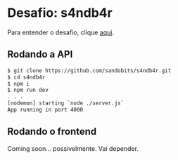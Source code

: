# Desafio: s4ndb4r

Para entender o desafio, clique [aqui](https://ps-mercadou.firebaseapp.com/).

## Rodando a API

```sh
$ git clone https://github.com/sandobits/s4ndb4r.git
$ cd s4ndb4r
$ npm i
$ npm run dev
. . .
[nodemon] starting `node ./server.js`
App running in port 4000
```

## Rodando o frontend

Coming soon... possivelmente. Vai depender.
